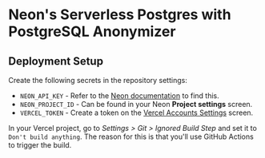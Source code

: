 # Neon's Serverless Postgres with PostgreSQL Anonymizer

## Deployment Setup

Create the following secrets in the repository settings:

* `NEON_API_KEY` - Refer to the [Neon documentation](https://neon.tech/docs/manage/api-keys) to find this.
* `NEON_PROJECT_ID` - Can be found in your Neon **Project settings** screen.
* `VERCEL_TOKEN` - Create a token on the [Vercel Accounts Settings](https://vercel.com/account/tokens) screen.

In your Vercel project, go to *Settings > Git > Ignored Build Step* and set it
to `Don't build anything`. The reason for this is that you'll use GitHub
Actions to trigger the build.
